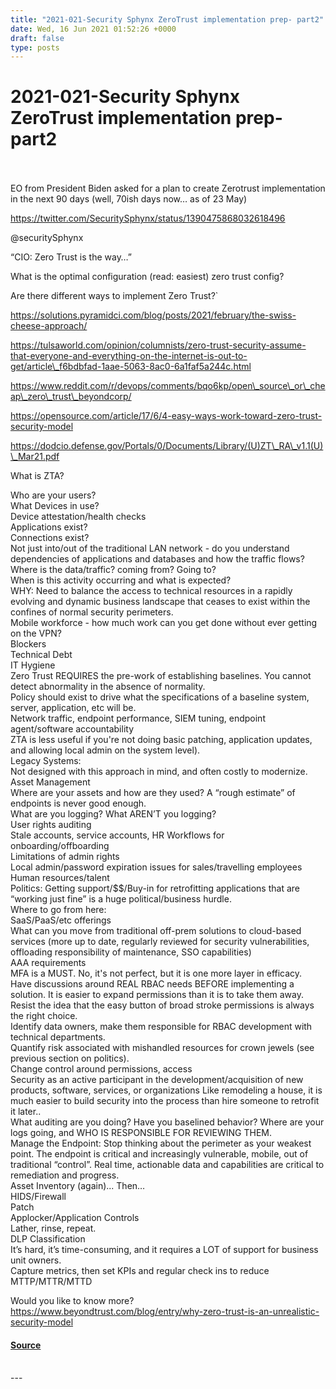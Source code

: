```yaml
---
title: "2021-021-Security Sphynx ZeroTrust implementation prep- part2"
date: Wed, 16 Jun 2021 01:52:26 +0000
draft: false
type: posts
---
```

# 2021-021-Security Sphynx ZeroTrust implementation prep- part2

<br/>

<br/>
EO from President Biden asked for a plan to create Zerotrust implementation in the next 90 days (well, 70ish days now… as of 23 May)

https://twitter.com/SecuritySphynx/status/1390475868032618496

@securitySphynx

“CIO: Zero Trust is the way…”

What is the optimal configuration (read: easiest) zero trust config?

Are there different ways to implement Zero Trust?\`

https://solutions.pyramidci.com/blog/posts/2021/february/the-swiss-cheese-approach/

https://tulsaworld.com/opinion/columnists/zero-trust-security-assume-that-everyone-and-everything-on-the-internet-is-out-to-get/article\_f6bdbfad-1aae-5063-8ac0-6a1faf5a244c.html

https://www.reddit.com/r/devops/comments/bqo6kp/open\_source\_or\_cheap\_zero\_trust\_beyondcorp/

https://opensource.com/article/17/6/4-easy-ways-work-toward-zero-trust-security-model

  
https://dodcio.defense.gov/Portals/0/Documents/Library/(U)ZT\_RA\_v1.1(U)\_Mar21.pdf

What is ZTA?

  
Who are your users?  
What Devices in use?  
Device attestation/health checks  
Applications exist?  
Connections exist?  
Not just into/out of the traditional LAN network - do you understand dependencies of applications and databases and how the traffic flows?  
Where is the data/traffic? coming from? Going to?  
When is this activity occurring and what is expected?  
WHY: Need to balance the access to technical resources in a rapidly evolving and dynamic business landscape that ceases to exist within the confines of normal security perimeters.  
Mobile workforce - how much work can you get done without ever getting on the VPN?  
Blockers  
Technical Debt  
IT Hygiene  
Zero Trust REQUIRES the pre-work of establishing baselines. You cannot detect abnormality in the absence of normality.  
Policy should exist to drive what the specifications of a baseline system, server, application, etc will be.  
Network traffic, endpoint performance, SIEM tuning, endpoint agent/software accountability  
ZTA is less useful if you're not doing basic patching, application updates, and allowing local admin on the system level).  
Legacy Systems:  
Not designed with this approach in mind, and often costly to modernize.  
Asset Management  
Where are your assets and how are they used? A “rough estimate” of endpoints is never good enough.  
What are you logging? What AREN’T you logging?  
User rights auditing  
Stale accounts, service accounts, HR Workflows for onboarding/offboarding  
Limitations of admin rights  
Local admin/password expiration issues for sales/travelling employees  
Human resources/talent  
Politics: Getting support/$$/Buy-in for retrofitting applications that are “working just fine” is a huge political/business hurdle.  
Where to go from here:  
SaaS/PaaS/etc offerings  
What can you move from traditional off-prem solutions to cloud-based services (more up to date, regularly reviewed for security vulnerabilities, offloading responsibility of maintenance, SSO capabilities)  
AAA requirements  
MFA is a MUST. No, it's not perfect, but it is one more layer in efficacy.  
Have discussions around REAL RBAC needs BEFORE implementing a solution. It is easier to expand permissions than it is to take them away. Resist the idea that the easy button of broad stroke permissions is always the right choice.  
Identify data owners, make them responsible for RBAC development with technical departments.  
Quantify risk associated with mishandled resources for crown jewels (see previous section on politics).  
Change control around permissions, access  
Security as an active participant in the development/acquisition of new products, software, services, or organizations Like remodeling a house, it is much easier to build security into the process than hire someone to retrofit it later..  
What auditing are you doing? Have you baselined behavior? Where are your logs going, and WHO IS RESPONSIBLE FOR REVIEWING THEM.  
Manage the Endpoint: Stop thinking about the perimeter as your weakest point. The endpoint is critical and increasingly vulnerable, mobile, out of traditional “control”. Real time, actionable data and capabilities are critical to remediation and progress.  
Asset Inventory (again)... Then…  
HIDS/Firewall  
Patch  
Applocker/Application Controls  
Lather, rinse, repeat.  
DLP Classification  
It’s hard, it’s time-consuming, and it requires a LOT of support for business unit owners.  
Capture metrics, then set KPIs and regular check ins to reduce MTTP/MTTR/MTTD

Would you like to know more?  
https://www.beyondtrust.com/blog/entry/why-zero-trust-is-an-unrealistic-security-model

#### [Source](http://brakeingsecurity.com/2021-021-security-sphynx-zerotrust-implementation-prep-part2)

<br/>
---
